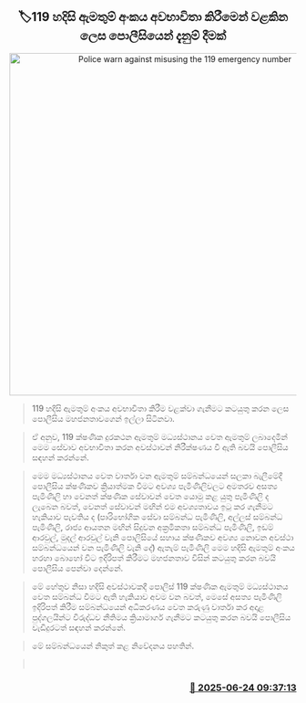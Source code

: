 <p align='center'><b><h2 align='center' title='Police warn against misusing the 119 emergency number'>🏷119 හදිසි ඇමතුම් අංකය අවභාවිතා කිරීමෙන් වළකින ලෙස පොලීසියෙන් දැනුම් දීමක්</h2></b></p>
<p align='center'><img src='https://helakuru.sgp1.cdn.digitaloceanspaces.com/esana/images/lib/srilanka-police[1].jpg' width='600' alt='Police warn against misusing the 119 emergency number'></p>

> 119 හදිසි ඇමතුම් අංකය අවභාවිතා කිරීම වළක්වා ගැනීමට කටයුතු කරන ලෙස පොලීසිය මහජනතාවගෙන් ඉල්ලා සිටිනවා.

> ඒ අනුව, 119 ක්ෂණික දුරකථන ඇමතුම් මධ්‍යස්ථානය වෙත ඇමතුම් ලබාදෙමින් මෙම සේවාව අවභාවිතා කරන අවස්ථාවන් නිරීක්ෂණය වී ඇති බවයි පොලීසිය සඳහන් කරන්නේ.

> මෙම මධ්‍යස්ථානය වෙත වාර්තා වන ඇමතුම් සම්බන්ධයෙන් සලකා බැලීමේදී පොලීසිය ක්ෂණිකව ක්‍රියාත්මක වීමට අවශ්‍ය පැමිණිලිවලට අමතරව අසත්‍ය පැමිණිලි හා වෙනත් ක්ෂණික සේවාවන් වෙත යොමු කළ යුතු පැමිණිලි ද ලැබෙන බවත්, වෙනත් සේවාවන් මඟින් එම අවශ්‍යතාවය ඉටු කර ගැනීමට හැකියාව පැවතිය ද (පාරිභෝගික සේවා සම්බන්ධ පැමිණිලි, අල්ලස් සම්බන්ධ පැමිණිලි, රාජ්‍ය ආයතන මඟින් සිදුවන අක්‍රමිකතා සම්බන්ධ පැමිණිලි, ඉඩම් ආරවුල්, මුදල් ආරවුල් වැනි පොලිසියේ සහාය ක්ෂණිකව අවශ්‍ය නොවන අවස්ථා සම්බන්ධයෙන් වන පැමිණිලි වැනි දේ) ඇතැම් පැමිණිලි මෙම හදිසි ඇමතුම් අංකය හරහා බොහෝ විට ඉදිරිපත් කිරීමට මහජනතාව විසින් කටයුතු කරන බවයි පොලීසිය පෙන්වා දෙන්නේ.

> මේ හේතුව නිසා හදිසි අවස්ථාවකදී පොලිස් 119 ක්ෂණික ඇමතුම් මධ්‍යස්ථානය වෙත සම්බන්ධ වීමට ඇති හැකියාව අවම වන බවත්, මෙසේ අසත්‍ය පැමිණිලි ඉදිරිපත් කිරීම සම්බන්ධයෙන් අධිකරණය වෙත කරුණු වාර්තා කර අදාළ පුද්ගලයින්ට විරුද්ධව නීතිමය ක්‍රියාමාර්ග ගැනීමට කටයුතු කරන බවයි ‍පොලීසිය වැඩිදුරටත් සඳහන් කරන්නේ.

> මේ සම්බන්ධයෙන් නිකුත් කළ නිවේදනය පහතින්.

>  



<h3 align='right'><a href='https://www.helakuru.lk/esana/p/111285/'>📅 2025-06-24 09:37:13</a></h3>
